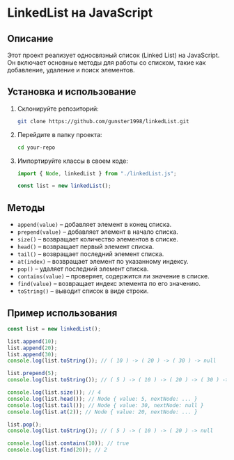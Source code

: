 # LinkedList на JavaScript

## Описание

Этот проект реализует односвязный список (Linked List) на JavaScript.  
Он включает основные методы для работы со списком, такие как добавление, удаление и поиск элементов.

## Установка и использование

1. Склонируйте репозиторий:
   ```sh
   git clone https://github.com/gunster1998/linkedList.git
   ```
2. Перейдите в папку проекта:
   ```sh
   cd your-repo
   ```
3. Импортируйте классы в своем коде:
   ```js
   import { Node, linkedList } from "./linkedList.js";

   const list = new linkedList();
   ```

## Методы

- `append(value)` – добавляет элемент в конец списка.
- `prepend(value)` – добавляет элемент в начало списка.
- `size()` – возвращает количество элементов в списке.
- `head()` – возвращает первый элемент списка.
- `tail()` – возвращает последний элемент списка.
- `at(index)` – возвращает элемент по указанному индексу.
- `pop()` – удаляет последний элемент списка.
- `contains(value)` – проверяет, содержится ли значение в списке.
- `find(value)` – возвращает индекс элемента по его значению.
- `toString()` – выводит список в виде строки.

## Пример использования

```js
const list = new linkedList();

list.append(10);
list.append(20);
list.append(30);
console.log(list.toString()); // ( 10 ) -> ( 20 ) -> ( 30 ) -> null

list.prepend(5);
console.log(list.toString()); // ( 5 ) -> ( 10 ) -> ( 20 ) -> ( 30 ) -> null

console.log(list.size()); // 4
console.log(list.head()); // Node { value: 5, nextNode: ... }
console.log(list.tail()); // Node { value: 30, nextNode: null }
console.log(list.at(2)); // Node { value: 20, nextNode: ... }

list.pop();
console.log(list.toString()); // ( 5 ) -> ( 10 ) -> ( 20 ) -> null

console.log(list.contains(10)); // true
console.log(list.find(20)); // 2
```

